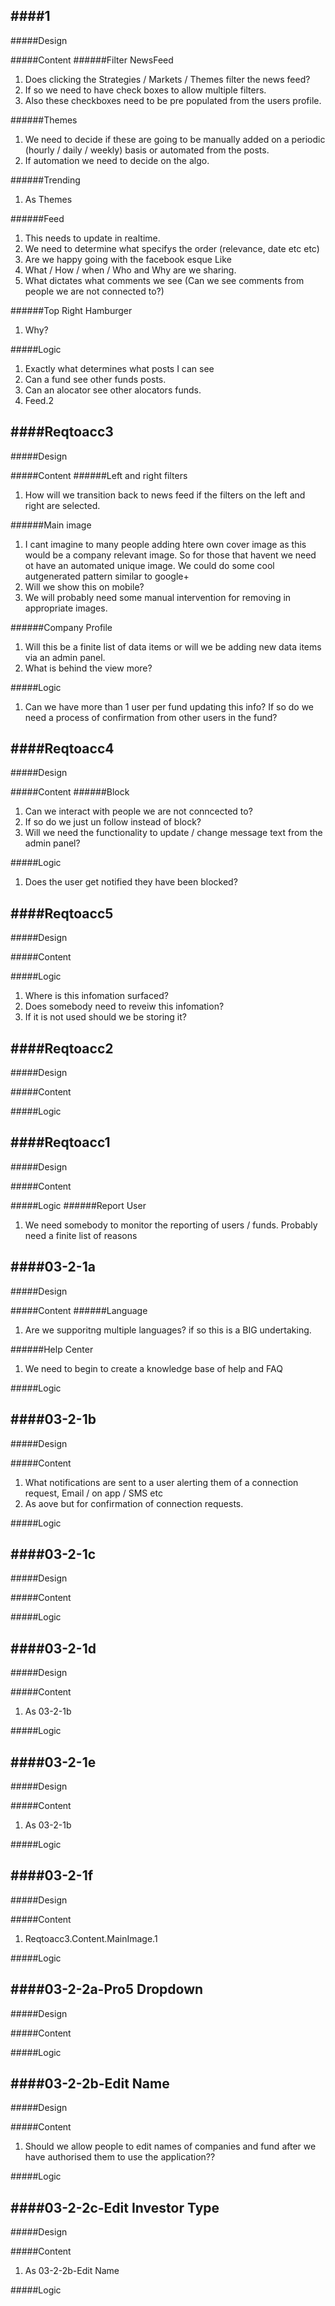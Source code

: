 ####1
---
#####Design

#####Content
######Filter NewsFeed
1. Does clicking the Strategies / Markets / Themes filter the news feed? 
2. If so we need to have check boxes to allow multiple filters.
3. Also these checkboxes need to be pre populated from the users profile.

######Themes
1. We need to decide if these are going to be manually added on a periodic (hourly / daily / weekly) basis or automated from the posts.
2. If automation we need to decide on the algo.

######Trending
1. As Themes

######Feed
1. This needs to update in realtime.
2. We need to determine what specifys the order (relevance, date etc etc)
3. Are we happy going with the facebook esque Like
4. What / How / when / Who and Why are we sharing.
5. What dictates what comments we see (Can we see comments from people we are not connected to?)

######Top Right Hamburger
1. Why?

#####Logic
1. Exactly what determines what posts I can see
2. Can a fund see other funds posts.
3. Can an alocator see other alocators funds.
4. Feed.2


####Reqtoacc3
---
#####Design

#####Content
######Left and right filters
1. How will we transition back to news feed if the filters on the left and right are selected.

######Main image
1. I cant imagine to many people adding htere own cover image as this would be a company relevant image. So for those that havent we need ot have an automated unique image. We could do some cool autgenerated pattern similar to google+
2. Will we show this on mobile?
3. We will probably need some manual intervention for removing in appropriate images.

######Company Profile
1. Will this be a finite list of data items or will we be adding new data items via an admin panel.
2. What is behind the view more?


#####Logic
1. Can we have more than 1 user per fund updating this info? If so do we need a process of confirmation from other users in the fund?


####Reqtoacc4
---
#####Design

#####Content
######Block
1. Can we interact with people we are not conncected to?
2. If so do we just un follow instead of block?
3. Will we need the functionality to update / change message text from the admin panel? 



#####Logic
1. Does the user get notified they have been blocked?


####Reqtoacc5
---
#####Design

#####Content


#####Logic
1. Where is this infomation surfaced?
2. Does somebody need to reveiw this infomation?
3. If it is not used should we be storing it?

####Reqtoacc2
---
#####Design

#####Content


#####Logic



####Reqtoacc1
---
#####Design

#####Content


#####Logic
######Report User
1. We need somebody to monitor the reporting of users / funds. Probably need a finite list of reasons



####03-2-1a
---
#####Design

#####Content
######Language
1. Are we supporitng multiple languages? if so this is a BIG undertaking.

######Help Center
1. We need to begin to create a knowledge base of help and FAQ

#####Logic



####03-2-1b
---
#####Design

#####Content
1. What notifications are sent to a user alerting them of a connection request, Email / on app / SMS etc
2. As aove but for confirmation of connection requests.

#####Logic



####03-2-1c
---
#####Design

#####Content

#####Logic

####03-2-1d
---
#####Design

#####Content
1. As 03-2-1b

#####Logic



####03-2-1e
---
#####Design

#####Content
1. As 03-2-1b

#####Logic



####03-2-1f
---
#####Design

#####Content
1. Reqtoacc3.Content.MainImage.1

#####Logic



####03-2-2a-Pro5 Dropdown
---
#####Design

#####Content


#####Logic



####03-2-2b-Edit Name
---
#####Design

#####Content
1. Should we allow people to edit names of companies and fund after we have authorised them to use the application??

#####Logic



####03-2-2c-Edit Investor Type
---
#####Design

#####Content
1. As 03-2-2b-Edit Name

#####Logic
